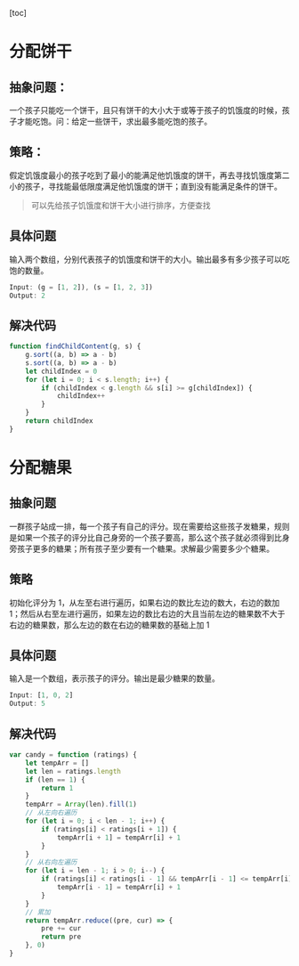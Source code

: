 [toc]

# 分配饼干

## 抽象问题：

一个孩子只能吃一个饼干，且只有饼干的大小大于或等于孩子的饥饿度的时候，孩子才能吃饱。问：给定一些饼干，求出最多能吃饱的孩子。

## 策略：

假定饥饿度最小的孩子吃到了最小的能满足他饥饿度的饼干，再去寻找饥饿度第二小的孩子，寻找能最低限度满足他饥饿度的饼干；直到没有能满足条件的饼干。

> 可以先给孩子饥饿度和饼干大小进行排序，方便查找

## 具体问题

输入两个数组，分别代表孩子的饥饿度和饼干的大小。输出最多有多少孩子可以吃饱的数量。

```js
Input: (g = [1, 2]), (s = [1, 2, 3])
Output: 2
```

## 解决代码

```js
function findChildContent(g, s) {
	g.sort((a, b) => a - b)
	s.sort((a, b) => a - b)
	let childIndex = 0
	for (let i = 0; i < s.length; i++) {
		if (childIndex < g.length && s[i] >= g[childIndex]) {
			childIndex++
		}
	}
	return childIndex
}
```

# 分配糖果

## 抽象问题

一群孩子站成一排，每一个孩子有自己的评分。现在需要给这些孩子发糖果，规则是如果一个孩子的评分比自己身旁的一个孩子要高，那么这个孩子就必须得到比身旁孩子更多的糖果；所有孩子至少要有一个糖果。求解最少需要多少个糖果。

## 策略

初始化评分为 1，从左至右进行遍历，如果右边的数比左边的数大，右边的数加 1；然后从右至左进行遍历，如果左边的数比右边的大且当前左边的糖果数不大于右边的糖果数，那么左边的数在右边的糖果数的基础上加 1

## 具体问题

输入是一个数组，表示孩子的评分。输出是最少糖果的数量。

```js
Input: [1, 0, 2]
Output: 5
```

## 解决代码

```js
var candy = function (ratings) {
	let tempArr = []
	let len = ratings.length
	if (len == 1) {
		return 1
	}
	tempArr = Array(len).fill(1)
	// 从左向右遍历
	for (let i = 0; i < len - 1; i++) {
		if (ratings[i] < ratings[i + 1]) {
			tempArr[i + 1] = tempArr[i] + 1
		}
	}
	// 从右向左遍历
	for (let i = len - 1; i > 0; i--) {
		if (ratings[i] < ratings[i - 1] && tempArr[i - 1] <= tempArr[i]) {
			tempArr[i - 1] = tempArr[i] + 1
		}
	}
	// 累加
	return tempArr.reduce((pre, cur) => {
		pre += cur
		return pre
	}, 0)
}
```
